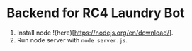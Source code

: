 # Backend for RC4 Laundry Bot
1. Install node !(here)[https://nodejs.org/en/download/].
2. Run node server with `node server.js`.